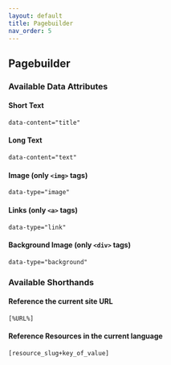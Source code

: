 ```yaml
---
layout: default
title: Pagebuilder
nav_order: 5
---
```

## Pagebuilder

### Available Data Attributes
#### Short Text
```
data-content="title"
```

#### Long Text
```
data-content="text"
```

#### Image (only ```<img>``` tags)
```
data-type="image"
```

#### Links (only ```<a>``` tags)
```
data-type="link"
```

#### Background Image (only ```<div>``` tags)
```
data-type="background"
```

### Available Shorthands
#### Reference the current site URL
```
[%URL%]
```

#### Reference Resources in the current language
```
[resource_slug+key_of_value]
```